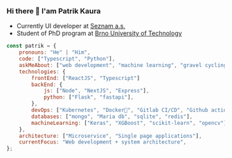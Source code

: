 ### Hi there 👋 I'am Patrik Kaura

- Currently UI developer at [Seznam a.s.](https://kariera.seznam.cz/)
- Student of PhD program at [Brno University of Technology](https://www.vut.cz/)

```javascript
const patrik = {
    pronouns: "He" | "Him",
    code: ["Typescript", "Python"],
    askMeAbout: ["web development", "machine learning", "gravel cycling", "running"],
    technologies: {
        frontEnd: ["ReactJS", "Typescript"]
        backEnd: {
            js: ["Node", "NextJS", "Express"],
            python: ["Flask", "fastapi"],
        },
        devOps: ["Kubernetes", "Docker🐳", "Gitlab CI/CD", "Github actions", "Nginx"],
        databases: ["mongo", "Maria db", "sqlite", "redis"],
        machineLearning: ["Keras", "XGBoost", "scikit-learn", "opencv"],
    },
    architecture: ["Microservice", "Single page applications"],
    currentFocus: "Web development + system architecture",
};
```
